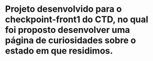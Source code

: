 # Projeto desenvolvido para o checkpoint-front1 do CTD, no qual foi proposto desenvolver uma página de curiosidades sobre o estado em que residimos.

